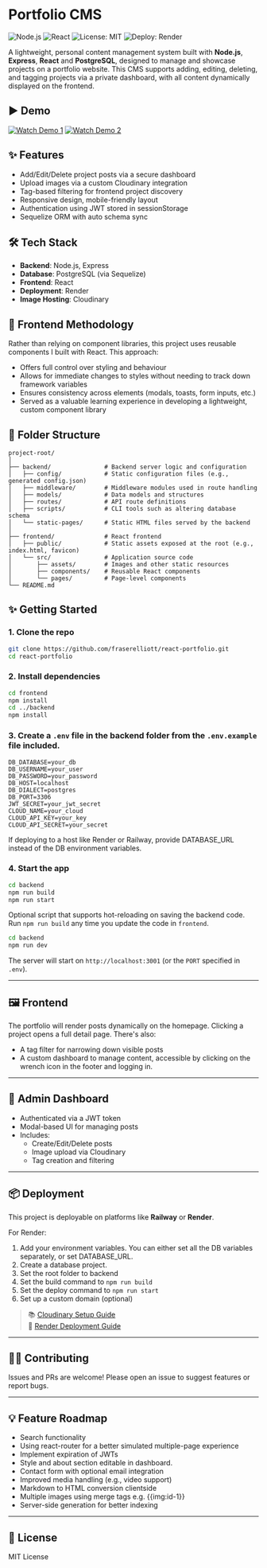 # Portfolio CMS

![Node.js](https://img.shields.io/badge/Backend-Node.js-43853D?logo=node.js&logoColor=white)
![React](https://img.shields.io/badge/Frontend-React-61DAFB?logo=react&logoColor=black)
![License: MIT](https://img.shields.io/badge/License-MIT-yellow)
![Deploy: Render](https://img.shields.io/badge/Deploy-Render-8357C5)

A lightweight, personal content management system built with **Node.js**, **Express**, **React** and **PostgreSQL**, designed to manage and showcase projects on a portfolio website. This CMS supports adding, editing, deleting, and tagging projects via a private dashboard, with all content dynamically displayed on the frontend.

## ▶️ Demo

[![Watch Demo 1](https://img.youtube.com/vi/2RAWELEAT-U/0.jpg)](https://youtu.be/2RAWELEAT-U)
[![Watch Demo 2](https://img.youtube.com/vi/hmNlZCbLAyM/0.jpg)](https://youtu.be/hmNlZCbLAyM)

## ✨ Features

- Add/Edit/Delete project posts via a secure dashboard
- Upload images via a custom Cloudinary integration
- Tag-based filtering for frontend project discovery
- Responsive design, mobile-friendly layout
- Authentication using JWT stored in sessionStorage
- Sequelize ORM with auto schema sync

## 🛠️ Tech Stack

- **Backend**: Node.js, Express
- **Database**: PostgreSQL (via Sequelize)
- **Frontend**: React
- **Deployment**: Render
- **Image Hosting**: Cloudinary

## 🎨 Frontend Methodology

Rather than relying on component libraries, this project uses reusable components I built with React. This approach:
- Offers full control over styling and behaviour
- Allows for immediate changes to styles without needing to track down framework variables
- Ensures consistency across elements (modals, toasts, form inputs, etc.)
- Served as a valuable learning experience in developing a lightweight, custom component library

## 📁 Folder Structure

```
project-root/
│
├── backend/               # Backend server logic and configuration
│   ├── config/            # Static configuration files (e.g., generated config.json)
│   ├── middleware/        # Middleware modules used in route handling
│   ├── models/            # Data models and structures
│   ├── routes/            # API route definitions
│   ├── scripts/           # CLI tools such as altering database schema
│   └── static-pages/      # Static HTML files served by the backend
│
├── frontend/              # React frontend
│   ├── public/            # Static assets exposed at the root (e.g., index.html, favicon)
│   └── src/               # Application source code
│       ├── assets/        # Images and other static resources
│       ├── components/    # Reusable React components
│       └── pages/         # Page-level components
└── README.md
```

## ✨ Getting Started

### 1. Clone the repo

```bash
git clone https://github.com/fraserelliott/react-portfolio.git
cd react-portfolio
```

### 2. Install dependencies

```bash
cd frontend
npm install
cd ../backend
npm install
```

### 3. Create a `.env` file in the backend folder from the `.env.example` file included.

```env
DB_DATABASE=your_db
DB_USERNAME=your_user
DB_PASSWORD=your_password
DB_HOST=localhost
DB_DIALECT=postgres
DB_PORT=3306
JWT_SECRET=your_jwt_secret
CLOUD_NAME=your_cloud
CLOUD_API_KEY=your_key
CLOUD_API_SECRET=your_secret
```

If deploying to a host like Render or Railway, provide DATABASE_URL instead of the DB environment variables.

### 4. Start the app

```bash
cd backend
npm run build
npm run start
```

Optional script that supports hot-reloading on saving the backend code. Run `npm run build` any time you update the code in `frontend`.
```bash
cd backend
npm run dev
```

The server will start on `http://localhost:3001` (or the `PORT` specified in `.env`).

---

## 🖼️ Frontend

The portfolio will render posts dynamically on the homepage. Clicking a project opens a full detail page. There's also:

- A tag filter for narrowing down visible posts
- A custom dashboard to manage content, accessible by clicking on the wrench icon in the footer and logging in.

---

## 🔐 Admin Dashboard

- Authenticated via a JWT token
- Modal-based UI for managing posts
- Includes:
  - Create/Edit/Delete posts
  - Image upload via Cloudinary
  - Tag creation and filtering

---

## 📦 Deployment

This project is deployable on platforms like **Railway** or **Render**.

For Render:

1. Add your environment variables. You can either set all the DB variables separately, or set DATABASE_URL.
2. Create a database project.
3. Set the root folder to backend
4. Set the build command to `npm run build`
5. Set the deploy command to `npm run start`
6. Set up a custom domain (optional)

> 📚 [Cloudinary Setup Guide](https://cloudinary.com/documentation)  
> 🚀 [Render Deployment Guide](https://render.com/docs)

---

## 🙋‍♂️ Contributing

Issues and PRs are welcome! Please open an issue to suggest features or report bugs.

---

## 💡 Feature Roadmap

- Search functionality
- Using react-router for a better simulated multiple-page experience
- Implement expiration of JWTs
- Style and about section editable in dashboard.
- Contact form with optional email integration
- Improved media handling (e.g., video support)
- Markdown to HTML conversion clientside
- Multiple images using merge tags e.g. {{img:id-1}}
- Server-side generation for better indexing

---

## 📄 License

MIT License